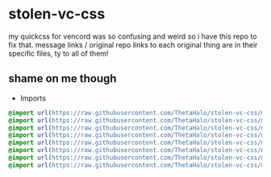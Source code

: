 # stolen-vc-css

my quickcss for vencord was so confusing and weird so i have this repo to fix that.
message links / original repo links to each original thing are in their specific files, ty to all of them!

##  shame on me though

- Imports
```css
@import url(https://raw.githubusercontent.com/ThetaHalo/stolen-vc-css/main/albumoncontrols.css);
@import url(https://raw.githubusercontent.com/ThetaHalo/stolen-vc-css/main/betterspotify.css);
@import url(https://raw.githubusercontent.com/ThetaHalo/stolen-vc-css/main/cherry-titlebar.css);
@import url(https://raw.githubusercontent.com/ThetaHalo/stolen-vc-css/main/dashless.css);
@import url(https://raw.githubusercontent.com/ThetaHalo/stolen-vc-css/main/hover-animation.css);
@import url(https://raw.githubusercontent.com/ThetaHalo/stolen-vc-css/main/lineuptxtbox.css);
@import url(https://raw.githubusercontent.com/ThetaHalo/stolen-vc-css/main/roundeduserpanel.css);
@import url(https://raw.githubusercontent.com/ThetaHalo/stolen-vc-css/main/compressgithubwebhook.css);
```
